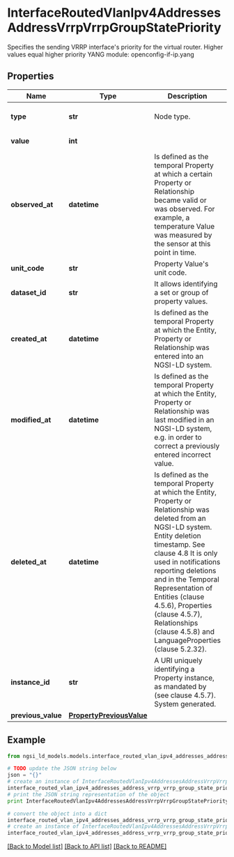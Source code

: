 # InterfaceRoutedVlanIpv4AddressesAddressVrrpVrrpGroupStatePriority

Specifies the sending VRRP interface's priority for the virtual router. Higher values equal higher priority  YANG module: openconfig-if-ip.yang 

## Properties

Name | Type | Description | Notes
------------ | ------------- | ------------- | -------------
**type** | **str** | Node type.  | [optional] [default to 'Property']
**value** | **int** |  | [default to 100]
**observed_at** | **datetime** | Is defined as the temporal Property at which a certain Property or Relationship became valid or was observed. For example, a temperature Value was measured by the sensor at this point in time.  | [optional] 
**unit_code** | **str** | Property Value&#39;s unit code.  | [optional] 
**dataset_id** | **str** | It allows identifying a set or group of property values.  | [optional] 
**created_at** | **datetime** | Is defined as the temporal Property at which the Entity, Property or Relationship was entered into an NGSI-LD system.  | [optional] [readonly] 
**modified_at** | **datetime** | Is defined as the temporal Property at which the Entity, Property or Relationship was last modified in an NGSI-LD system, e.g. in order to correct a previously entered incorrect value.  | [optional] [readonly] 
**deleted_at** | **datetime** | Is defined as the temporal Property at which the Entity, Property or Relationship was deleted from an NGSI-LD system.  Entity deletion timestamp. See clause 4.8 It is only used in notifications reporting deletions and in the Temporal Representation of Entities (clause 4.5.6), Properties (clause 4.5.7), Relationships (clause 4.5.8) and LanguageProperties (clause 5.2.32).  | [optional] [readonly] 
**instance_id** | **str** | A URI uniquely identifying a Property instance, as mandated by (see clause 4.5.7). System generated.  | [optional] [readonly] 
**previous_value** | [**PropertyPreviousValue**](PropertyPreviousValue.md) |  | [optional] 

## Example

```python
from ngsi_ld_models.models.interface_routed_vlan_ipv4_addresses_address_vrrp_vrrp_group_state_priority import InterfaceRoutedVlanIpv4AddressesAddressVrrpVrrpGroupStatePriority

# TODO update the JSON string below
json = "{}"
# create an instance of InterfaceRoutedVlanIpv4AddressesAddressVrrpVrrpGroupStatePriority from a JSON string
interface_routed_vlan_ipv4_addresses_address_vrrp_vrrp_group_state_priority_instance = InterfaceRoutedVlanIpv4AddressesAddressVrrpVrrpGroupStatePriority.from_json(json)
# print the JSON string representation of the object
print InterfaceRoutedVlanIpv4AddressesAddressVrrpVrrpGroupStatePriority.to_json()

# convert the object into a dict
interface_routed_vlan_ipv4_addresses_address_vrrp_vrrp_group_state_priority_dict = interface_routed_vlan_ipv4_addresses_address_vrrp_vrrp_group_state_priority_instance.to_dict()
# create an instance of InterfaceRoutedVlanIpv4AddressesAddressVrrpVrrpGroupStatePriority from a dict
interface_routed_vlan_ipv4_addresses_address_vrrp_vrrp_group_state_priority_form_dict = interface_routed_vlan_ipv4_addresses_address_vrrp_vrrp_group_state_priority.from_dict(interface_routed_vlan_ipv4_addresses_address_vrrp_vrrp_group_state_priority_dict)
```
[[Back to Model list]](../README.md#documentation-for-models) [[Back to API list]](../README.md#documentation-for-api-endpoints) [[Back to README]](../README.md)


